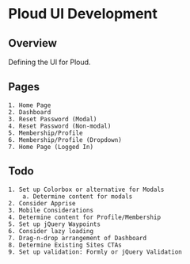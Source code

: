 # Ploud UI Development

## Overview

Defining the UI for Ploud.

## Pages

    1. Home Page
    2. Dashboard
    3. Reset Password (Modal)
    4. Reset Password (Non-modal)
    5. Membership/Profile
    6. Membership/Profile (Dropdown)
    7. Home Page (Logged In)
    
## Todo

    1. Set up Colorbox or alternative for Modals
        a. Determine content for modals
    2. Consider Apprise
    3. Mobile Considerations
    4. Determine content for Profile/Membership
    5. Set up jQuery Waypoints
    6. Consider lazy loading
    7. Drag-n-drop arrangement of Dashboard
    8. Determine Existing Sites CTAs
    9. Set up validation: Formly or jQuery Validation
